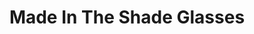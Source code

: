 ---
title: "Made In The Shade Glasses"
url: /madeira-beach/made-in-the-shade-glasses/
shop: variety store
---